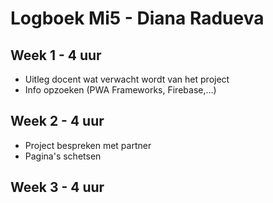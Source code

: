 # Logboek Mi5 - Diana Radueva

## Week 1 - 4 uur
* Uitleg docent wat verwacht wordt van het project
* Info opzoeken (PWA Frameworks, Firebase,...)

## Week 2 - 4 uur
* Project bespreken met partner
* Pagina's schetsen

## Week 3 - 4 uur

